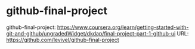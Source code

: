 # github-final-project
github-final-project:  https://www.coursera.org/learn/getting-started-with-git-and-github/ungradedWidget/dkdap/final-project-part-1-github-ui
URL:  https://github.com/levivel/github-final-project
